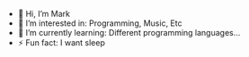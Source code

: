 - 👋 Hi, I’m Mark
- 👀 I’m interested in: Programming, Music, Etc
- 🌱 I’m currently learning: Different programming languages...
- ⚡ Fun fact: I want sleep
